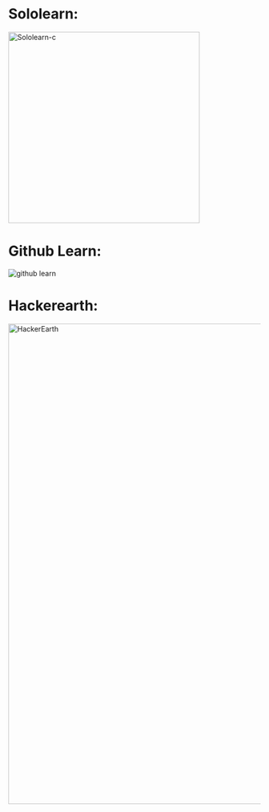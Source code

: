 # Sololearn:

<img width="382" alt="Sololearn-c" src="https://user-images.githubusercontent.com/98828082/155966360-93d6840d-cc29-479c-a38e-6d42cbced58a.png">

 # Github Learn:

 ![github learn](https://user-images.githubusercontent.com/98828082/155966921-0e105f3c-ab7e-4200-a4f2-20ce6d0ec279.jpg)

# Hackerearth:

<img width="960" alt="HackerEarth" src="https://user-images.githubusercontent.com/98828082/155968054-27266200-897b-459e-bb55-e598bbaa25a7.png">